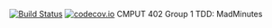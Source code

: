 [![Build Status](https://travis-ci.com/cmput402-w19/assignment4tdd-madminutes.svg?branch=master)](https://travis-ci.com/cmput402-w19/assignment4tdd-madminutes)
[![codecov.io](http://codecov.io/github/cmput402-w19/assignment4tdd-madminutes/coverage.svg?branch=master)](http://codecov.io/github/cmput402-w19/assignment4tdd-madminutes?branch=master)
CMPUT 402 Group 1 TDD: MadMinutes
